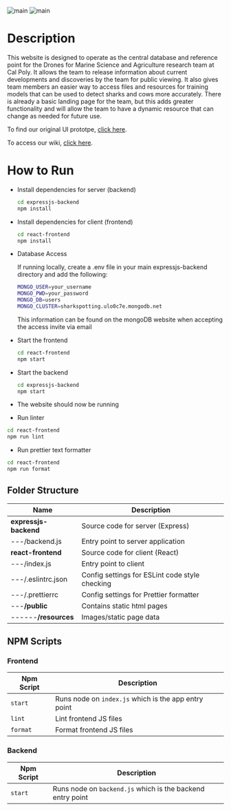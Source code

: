 ![main](https://github.com/MariRosenwald/SharkSpottingWebsite/actions/workflows/react-frontend.js.yml/badge.svg)
![main](https://github.com/MariRosenwald/SharkSpottingWebsite/actions/workflows/expressjs-backend.js.yml/badge.svg)

# **Description**

This website is designed to operate as the central database and reference point for the Drones for Marine Science and Agriculture research team at Cal Poly. It allows the team to release information about current developments and discoveries by the team for public viewing. It also gives team members an easier way to access files and resources for training models that can be used to detect sharks and cows more accurately. There is already a basic landing page for the team, but this adds greater functionality and will allow the team to have a dynamic resource that can change as needed for future use. 


To find our original UI prototpe, [click here](https://www.figma.com/file/IAe6rOpFXjs3MEIfuflc56/Shark-Spotting-Website-UI-Prototype).

To access our wiki, [click here](https://github.com/MariRosenwald/SharkSpottingWebsite/wiki).


# **How to Run**

- Install dependencies for server (backend)

  ```bash
  cd expressjs-backend
  npm install
  ```

- Install dependencies for client (frontend)

  ```bash
  cd react-frontend
  npm install
  ```
 
 - Database Access
 
   If running locally, create a .env file in your main expressjs-backend directory and add the following:
 
   ```bash
   MONGO_USER=your_username
   MONGO_PWD=your_password
   MONGO_DB=users
   MONGO_CLUSTER=sharkspotting.ulo0c7e.mongodb.net
   ```
   This information can be found on the mongoDB website when accepting the access invite via email

- Start the frontend

  ```bash
  cd react-frontend
  npm start
  ```

- Start the backend

  ```bash
  cd expressjs-backend
  npm start
  ```

- The website should now be running

- Run linter

```bash
cd react-frontend
npm run lint
```

- Run prettier text formatter

```bash
cd react-frontend
npm run format
```

## **Folder Structure**

| Name                     | Description                                                     |
| ------------------------ | --------------------------------------------------------------- |
| **expressjs-backend**    | Source code for server (Express)                                |
| ---/backend.js           | Entry point to server application                               |
| **react-frontend**       | Source code for client (React)                                  |
| ---/index.js             | Entry point to client                                           |
| ---/.eslintrc.json       | Config settings for ESLint code style checking                  |
| ---/.prettierrc          | Config settings for Prettier formatter                          |
| ---**/public**           | Contains static html pages                                      |
| ------**/resources**     | Images/static page data                                         |

## **NPM Scripts**

### Frontend

| Npm Script   | Description                                                                             |
| ------------ | --------------------------------------------------------------------------------------- |
| `start`      | Runs node on `index.js` which is the app entry point                                    |
| `lint`       | Lint frontend JS files                                                                  |
| `format`     | Format frontend JS files                                                                |

### Backend

| Npm Script   | Description                                                                             |
| ------------ | --------------------------------------------------------------------------------------- |
| `start`      | Runs node on `backend.js` which is the backend entry point                              |
